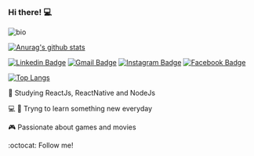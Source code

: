 ### Hi there! 💻	
![bio](https://user-images.githubusercontent.com/37004087/90777704-2a5d7980-e2d2-11ea-8574-bcae9330b86a.gif)

[![Anurag's github stats](https://github-readme-stats.vercel.app/api?username=phellippe)](https://github.com/anuraghazra/github-readme-stats)


[![Linkedin Badge](https://img.shields.io/badge/linkedin-%230077B5.svg?&style=flat-square&logo=linkedin&logoColor=white)](https://www.linkedin.com/in/felipesn17/) [![Gmail Badge](https://img.shields.io/badge/-fellipesn17@gmail.com-c14438?style=flat-square&logo=Gmail&logoColor=white&link=mailto:fellipesn17@gmail.com)](mailto:fellipesn17@gmail.com) [![Instagram Badge](https://img.shields.io/badge/instagram-%23E4405F.svg?&style=flat-square&logo=instagram&logoColor=white)](https://www.instagram.com/felipe_snovais/) [![Facebook Badge](https://img.shields.io/badge/facebook-%231877F2.svg?&style=flat-square&logo=facebook&logoColor=white)](https://www.facebook.com/fellipesn17)

[![Top Langs](https://github-readme-stats.vercel.app/api/top-langs/?username=phellippe)](https://github.com/anuraghazra/github-readme-stats)

 📘  Studying ReactJs, ReactNative and NodeJs

💻 📱 Tryng to learn something new everyday

🎮 Passionate about games and movies

:octocat: Follow me!

